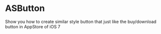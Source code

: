 ASButton
========

Show you how to create similar style button that just like the buy/download button in AppStore of iOS 7
